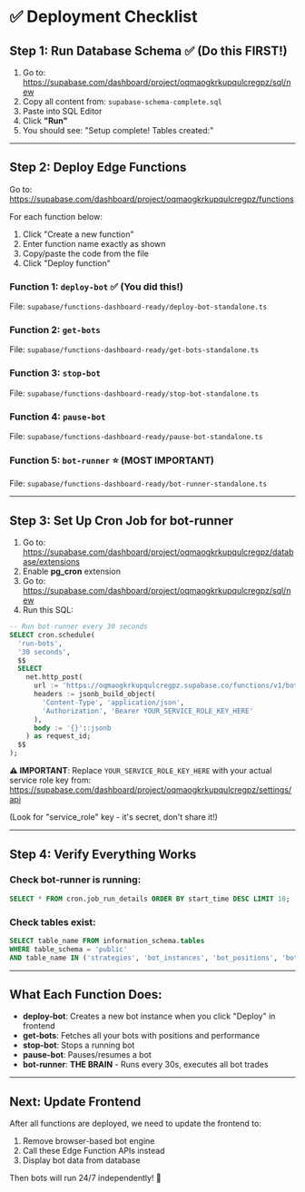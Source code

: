 # ✅ Deployment Checklist

## Step 1: Run Database Schema ✅ (Do this FIRST!)

1. Go to: https://supabase.com/dashboard/project/oqmaogkrkupqulcregpz/sql/new
2. Copy all content from: `supabase-schema-complete.sql`
3. Paste into SQL Editor
4. Click **"Run"**
5. You should see: "Setup complete! Tables created:"

---

## Step 2: Deploy Edge Functions

Go to: https://supabase.com/dashboard/project/oqmaogkrkupqulcregpz/functions

For each function below:
1. Click "Create a new function"
2. Enter function name exactly as shown
3. Copy/paste the code from the file
4. Click "Deploy function"

### Function 1: `deploy-bot` ✅ (You did this!)
File: `supabase/functions-dashboard-ready/deploy-bot-standalone.ts`

### Function 2: `get-bots`
File: `supabase/functions-dashboard-ready/get-bots-standalone.ts`

### Function 3: `stop-bot`
File: `supabase/functions-dashboard-ready/stop-bot-standalone.ts`

### Function 4: `pause-bot`
File: `supabase/functions-dashboard-ready/pause-bot-standalone.ts`

### Function 5: `bot-runner` ⭐ (MOST IMPORTANT)
File: `supabase/functions-dashboard-ready/bot-runner-standalone.ts`

---

## Step 3: Set Up Cron Job for bot-runner

1. Go to: https://supabase.com/dashboard/project/oqmaogkrkupqulcregpz/database/extensions
2. Enable **pg_cron** extension
3. Go to: https://supabase.com/dashboard/project/oqmaogkrkupqulcregpz/sql/new
4. Run this SQL:

```sql
-- Run bot-runner every 30 seconds
SELECT cron.schedule(
  'run-bots',
  '30 seconds',
  $$
  SELECT
    net.http_post(
      url := 'https://oqmaogkrkupqulcregpz.supabase.co/functions/v1/bot-runner',
      headers := jsonb_build_object(
        'Content-Type', 'application/json',
        'Authorization', 'Bearer YOUR_SERVICE_ROLE_KEY_HERE'
      ),
      body := '{}'::jsonb
    ) as request_id;
  $$
);
```

**⚠️ IMPORTANT**: Replace `YOUR_SERVICE_ROLE_KEY_HERE` with your actual service role key from:
https://supabase.com/dashboard/project/oqmaogkrkupqulcregpz/settings/api

(Look for "service_role" key - it's secret, don't share it!)

---

## Step 4: Verify Everything Works

### Check bot-runner is running:
```sql
SELECT * FROM cron.job_run_details ORDER BY start_time DESC LIMIT 10;
```

### Check tables exist:
```sql
SELECT table_name FROM information_schema.tables 
WHERE table_schema = 'public' 
AND table_name IN ('strategies', 'bot_instances', 'bot_positions', 'bot_trades');
```

---

## What Each Function Does:

- **deploy-bot**: Creates a new bot instance when you click "Deploy" in frontend
- **get-bots**: Fetches all your bots with positions and performance
- **stop-bot**: Stops a running bot
- **pause-bot**: Pauses/resumes a bot
- **bot-runner**: **THE BRAIN** - Runs every 30s, executes all bot trades

---

## Next: Update Frontend

After all functions are deployed, we need to update the frontend to:
1. Remove browser-based bot engine
2. Call these Edge Function APIs instead
3. Display bot data from database

Then bots will run 24/7 independently! 🚀

